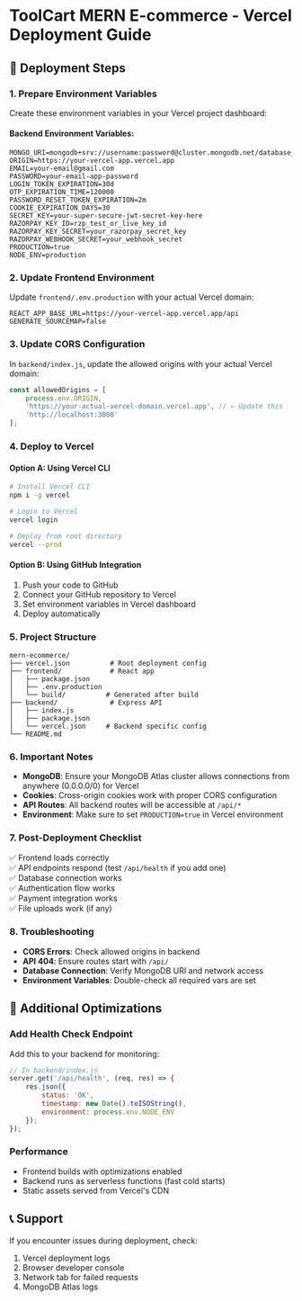 # ToolCart MERN E-commerce - Vercel Deployment Guide

## 🚀 Deployment Steps

### 1. **Prepare Environment Variables**

Create these environment variables in your Vercel project dashboard:

#### Backend Environment Variables:
```
MONGO_URI=mongodb+srv://username:password@cluster.mongodb.net/database_name
ORIGIN=https://your-vercel-app.vercel.app
EMAIL=your-email@gmail.com
PASSWORD=your-email-app-password
LOGIN_TOKEN_EXPIRATION=30d
OTP_EXPIRATION_TIME=120000
PASSWORD_RESET_TOKEN_EXPIRATION=2m
COOKIE_EXPIRATION_DAYS=30
SECRET_KEY=your-super-secure-jwt-secret-key-here
RAZORPAY_KEY_ID=rzp_test_or_live_key_id
RAZORPAY_KEY_SECRET=your_razorpay_secret_key
RAZORPAY_WEBHOOK_SECRET=your_webhook_secret
PRODUCTION=true
NODE_ENV=production
```

### 2. **Update Frontend Environment**

Update `frontend/.env.production` with your actual Vercel domain:
```
REACT_APP_BASE_URL=https://your-vercel-app.vercel.app/api
GENERATE_SOURCEMAP=false
```

### 3. **Update CORS Configuration**

In `backend/index.js`, update the allowed origins with your actual Vercel domain:
```javascript
const allowedOrigins = [
    process.env.ORIGIN,
    'https://your-actual-vercel-domain.vercel.app', // ← Update this
    'http://localhost:3000'
];
```

### 4. **Deploy to Vercel**

#### Option A: Using Vercel CLI
```bash
# Install Vercel CLI
npm i -g vercel

# Login to Vercel
vercel login

# Deploy from root directory
vercel --prod
```

#### Option B: Using GitHub Integration
1. Push your code to GitHub
2. Connect your GitHub repository to Vercel
3. Set environment variables in Vercel dashboard
4. Deploy automatically

### 5. **Project Structure**
```
mern-ecommerce/
├── vercel.json          # Root deployment config
├── frontend/            # React app
│   ├── package.json
│   ├── .env.production
│   └── build/          # Generated after build
├── backend/             # Express API
│   ├── index.js
│   ├── package.json
│   └── vercel.json     # Backend specific config
└── README.md
```

### 6. **Important Notes**

- **MongoDB**: Ensure your MongoDB Atlas cluster allows connections from anywhere (0.0.0.0/0) for Vercel
- **Cookies**: Cross-origin cookies work with proper CORS configuration
- **API Routes**: All backend routes will be accessible at `/api/*`
- **Environment**: Make sure to set `PRODUCTION=true` in Vercel environment

### 7. **Post-Deployment Checklist**

✅ Frontend loads correctly  
✅ API endpoints respond (test `/api/health` if you add one)  
✅ Database connection works  
✅ Authentication flow works  
✅ Payment integration works  
✅ File uploads work (if any)  

### 8. **Troubleshooting**

- **CORS Errors**: Check allowed origins in backend
- **API 404**: Ensure routes start with `/api/`
- **Database Connection**: Verify MongoDB URI and network access
- **Environment Variables**: Double-check all required vars are set

## 🔧 Additional Optimizations

### Add Health Check Endpoint
Add this to your backend for monitoring:

```javascript
// In backend/index.js
server.get('/api/health', (req, res) => {
    res.json({ 
        status: 'OK', 
        timestamp: new Date().toISOString(),
        environment: process.env.NODE_ENV 
    });
});
```

### Performance
- Frontend builds with optimizations enabled
- Backend runs as serverless functions (fast cold starts)
- Static assets served from Vercel's CDN

## 📞 Support

If you encounter issues during deployment, check:
1. Vercel deployment logs
2. Browser developer console
3. Network tab for failed requests
4. MongoDB Atlas logs